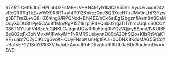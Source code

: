 $START$iCeff6JtaTHPLnbUzFcMB+LV++N491ylYlQlCzV55/hLVydUvvuq6242vRcQRT9qTkZ+wWX9R5RT+yhfP9126nkczQne3Q3XecH7xUMv9nLhP3Yzwg3BTTmZL+vG8HZ6hIngjURPQNcd+Bhj4EZ/oCk6atEg12bgznflAam8nBCaMOqyXcDU8frPje5CAu8ffMp/RgP15719rpIjP4+Qnb02rgaTrTrhrccUqLxS0COY038TNYUuFV48ze/cGjNKLCJdgmUQwRRIo5tmj0hYQzVQjeyBSpnd/NKUt6FBeG02qFk3bNMvxW1PwkyMY1NRMR9UebynnD89cA2Qh9j2o+KllsRt9VaK1VF+uabt7C2yCiKLvgGw9tHQUyFNspKsmHgtEAa+0QDNXItKduMAG55rCqY+BaTsEF2Z1SoYR3l3XVJxJuLkAxroJRbFDffzqba6flRUL0aBDn9orJmnDw==$END$